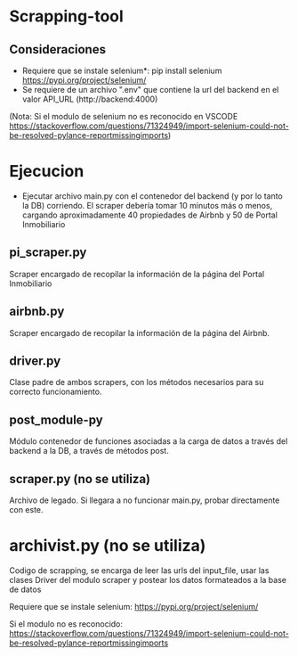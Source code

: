# Scrapping-tool

## Consideraciones
- Requiere que se instale selenium*: pip install selenium https://pypi.org/project/selenium/
- Se requiere de un archivo ".env" que contiene la url del backend en el valor API_URL (http://backend:4000)

(Nota: Si el modulo de selenium no es reconocido en VSCODE https://stackoverflow.com/questions/71324949/import-selenium-could-not-be-resolved-pylance-reportmissingimports)

# Ejecucion
- Ejecutar archivo main.py con el contenedor del backend (y por lo tanto la DB) corriendo. El scraper debería tomar 10 minutos más o menos, cargando aproximadamente 40 propiedades de Airbnb y 50 de Portal Inmobiliario

## pi_scraper.py
Scraper encargado de recopilar la información de la página del Portal Inmobiliario

## airbnb.py
Scraper encargado de recopilar la información de la página del Airbnb.

## driver.py
Clase padre de ambos scrapers, con los métodos necesarios para su correcto funcionamiento.

## post_module-py
Módulo contenedor de funciones asociadas a la carga de datos a través del backend a la DB, a través de métodos post.

## scraper.py (no se utiliza)
Archivo de legado. Si llegara a no funcionar main.py, probar directamente con este.

# archivist.py (no se utiliza)
Codigo de scrapping, se encarga de leer las urls del input_file, usar las clases Driver del modulo scraper y postear los datos formateados a la base de datos

Requiere que se instale selenium: https://pypi.org/project/selenium/

Si el modulo no es reconocido: https://stackoverflow.com/questions/71324949/import-selenium-could-not-be-resolved-pylance-reportmissingimports
